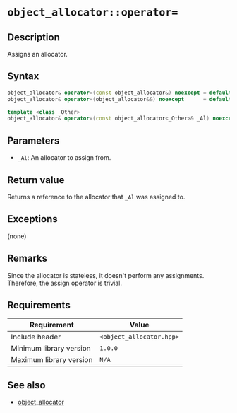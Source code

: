 # `object_allocator::operator=`

## Description

Assigns an allocator.

## Syntax

```cpp
object_allocator& operator=(const object_allocator&) noexcept = default;
object_allocator& operator=(object_allocator&&) noexcept      = default;

template <class _Other>
object_allocator& operator=(const object_allocator<_Other>& _Al) noexcept;
```

## Parameters

- `_Al`: An allocator to assign from.

## Return value

Returns a reference to the allocator that `_Al` was assigned to.

## Exceptions

(none)

## Remarks

Since the allocator is stateless, it doesn't perform any assignments. Therefore, the assign operator is trivial.

## Requirements

| Requirement             | Value                    |
|-------------------------|--------------------------|
| Include header          | `<object_allocator.hpp>` |
| Minimum library version | `1.0.0`                  |
| Maximum library version | `N/A`                    |

## See also

- [object_allocator](object_allocator.md)